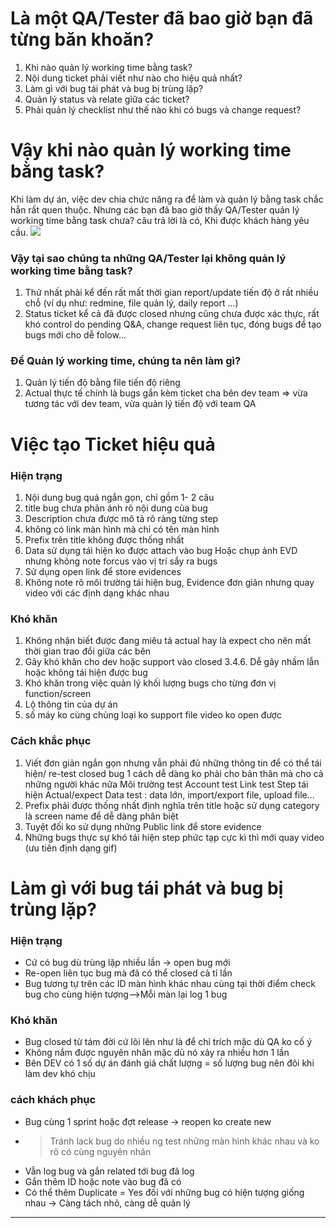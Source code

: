 # Là một QA/Tester đã bao giờ bạn đã từng băn khoăn?
1. Khi nào quản lý working time bằng task?
2. Nội dung ticket phải viết như nào cho hiệu quả nhất?
3. Làm gì với bug tái phát và bug bị trùng lặp?
4. Quản lý status và relate giữa các ticket?
5. Phải quản lý checklist như thế  nào khi có bugs và change request?

# Vậy khi nào quản lý working time bằng task?
Khi làm dự án, việc dev chia chức năng ra để làm và quản lý bằng task chắc hẳn rất quen thuộc. Nhưng các bạn đã bao giờ thấy QA/Tester quản lý working time bằng task chưa?
câu trả lời là có, Khi được khách hàng yêu cầu. 
![](https://images.viblo.asia/46042151-bc5c-4193-8cb6-5ee0cd80f10e.jpg)

### Vậy tại sao chúng ta những QA/Tester lại không quản lý working time bằng task?
1. Thứ nhất phải kể đến rất mất thời gian report/update tiến độ ở rất nhiều chỗ (ví dụ như: redmine, file quản lý, daily report ...)
2. Status ticket kể cả đã được closed nhưng cũng chưa được xác thực, rất khó control do pending Q&A, change request liên tục, đóng bugs để tạo bugs mới cho dễ folow...
### Để Quản lý working time, chúng ta nên làm gì?
1. Quản lý tiến độ bằng file tiến độ riêng
2. Actual thực tế chính là bugs gắn kèm ticket cha bên dev team
=> vừa tương tác với dev team, vừa quản lý tiến độ với team QA 

# Việc tạo Ticket hiệu quả
### Hiện trạng
1. Nội dung bug quá ngắn gọn, chỉ gồm 1- 2 câu
2. title bug chưa phản ánh rõ nội dung của bug
3. Description chưa được mô tả rõ ràng từng step 
4. không có link màn hình mà chỉ có tên màn hình 
5. Prefix trên title không được thống nhất 
6. Data sử dụng tái hiện ko được attach vào bug  Hoặc chụp ảnh EVD nhưng không note forcus vào vị trí sẩy ra bugs
7. Sử dụng open link để store evidences
8. Không note rõ môi trường tái hiện bug, Evidence đơn giản nhưng quay video với các định dạng khác nhau
### Khó khăn
1. Không nhận biết được đang miêu tả actual hay là expect cho nên mất thời gian trao đổi giữa các bên
2. Gây khó khăn cho dev hoặc support vào closed
3.4.6. Dễ gây nhầm lẫn hoặc không tái hiện được bug
5. Khó khăn trong việc quản lý khối lượng bugs cho từng đơn vị function/screen
7. Lộ thông tin của dự án
8. số máy ko cùng chủng loại ko support file video ko open được
### Cách khắc phục 
1. Viết đơn giản ngắn gọn nhưng vẫn phải đủ những thông tin để có thể tái hiện/ re-test closed bug 1 cách dễ dàng ko phải cho bản thân mà cho cả những người khác nữa
Môi trường test
Account test
Link test
Step tái hiện 
Actual/expect 
Data test : data lớn, import/export file, upload file...
2. Prefix phải được thống nhất định nghĩa trên title hoặc sử dụng category là screen name để dễ dàng phân biệt 
3. Tuyệt đối ko sử dụng những Public link để store evidence
4. Những bugs thực sự khó tái hiện step phức tạp cực kì thì mới quay video (ưu tiên định dạng gif)

# Làm gì với bug tái phát và bug bị trùng lặp?
### Hiện trạng
- Cứ có bug dù trùng lặp nhiều lần -> open bug mới
- Re-open liên tục bug mà đã có thể closed cả tỉ lần 
- Bug  tương tự trên các ID màn hình khác nhau cùng tại thời điểm check bug cho cùng hiện tượng-->Mỗi màn lại log 1 bug 
### Khó khăn
- Bug closed từ tám đời cứ lôi lên như là để chỉ trích mặc dù QA ko cố ý
- Không nắm được nguyên nhân mặc dù nó xảy ra nhiều hơn 1 lần
- Bên DEV có 1 số dự án đánh giá chất lượng = số lượng bug nên đôi khi làm dev khó chịu
### cách khách phục 
- Bug cùng 1 sprint hoặc đợt release → reopen ko create new 
- >Tránh lack bug do nhiều ng test những màn hình khác nhau và ko rõ có cùng nguyên nhân 
- Vẫn log bug và gắn related tới bug đã log
- Gắn thêm ID hoặc note vào bug đã có 
- Có thể thêm Duplicate = Yes đối với những bug có hiện tượng giống nhau 
-> Càng tách nhỏ, càng dễ quản lý



-----------
